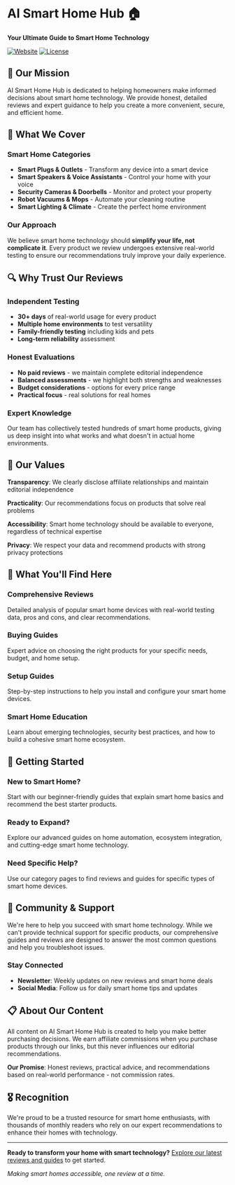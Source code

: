 # AI Smart Home Hub 🏠

**Your Ultimate Guide to Smart Home Technology**

[![Website](https://img.shields.io/badge/Website-Live-success)](https://fzero1925.github.io/ai-smarthome/)
[![License](https://img.shields.io/badge/License-MIT-blue.svg)](LICENSE)

## 🎯 Our Mission

AI Smart Home Hub is dedicated to helping homeowners make informed decisions about smart home technology. We provide honest, detailed reviews and expert guidance to help you create a more convenient, secure, and efficient home.

## 🏡 What We Cover

### Smart Home Categories
- **Smart Plugs & Outlets** - Transform any device into a smart device
- **Smart Speakers & Voice Assistants** - Control your home with your voice
- **Security Cameras & Doorbells** - Monitor and protect your property  
- **Robot Vacuums & Mops** - Automate your cleaning routine
- **Smart Lighting & Climate** - Create the perfect home environment

### Our Approach
We believe smart home technology should **simplify your life, not complicate it**. Every product we review undergoes extensive real-world testing to ensure our recommendations truly improve your daily experience.

## 🔍 Why Trust Our Reviews

### Independent Testing
- **30+ days** of real-world usage for every product
- **Multiple home environments** to test versatility
- **Family-friendly testing** including kids and pets
- **Long-term reliability** assessment

### Honest Evaluations  
- **No paid reviews** - we maintain complete editorial independence
- **Balanced assessments** - we highlight both strengths and weaknesses
- **Budget considerations** - options for every price range
- **Practical focus** - real solutions for real homes

### Expert Knowledge
Our team has collectively tested hundreds of smart home products, giving us deep insight into what works and what doesn't in actual home environments.

## 🌟 Our Values

**Transparency**: We clearly disclose affiliate relationships and maintain editorial independence

**Practicality**: Our recommendations focus on products that solve real problems

**Accessibility**: Smart home technology should be available to everyone, regardless of technical expertise

**Privacy**: We respect your data and recommend products with strong privacy protections

## 📖 What You'll Find Here

### Comprehensive Reviews
Detailed analysis of popular smart home devices with real-world testing data, pros and cons, and clear recommendations.

### Buying Guides  
Expert advice on choosing the right products for your specific needs, budget, and home setup.

### Setup Guides
Step-by-step instructions to help you install and configure your smart home devices.

### Smart Home Education
Learn about emerging technologies, security best practices, and how to build a cohesive smart home ecosystem.

## 🚀 Getting Started

### New to Smart Home?
Start with our beginner-friendly guides that explain smart home basics and recommend the best starter products.

### Ready to Expand?
Explore our advanced guides on home automation, ecosystem integration, and cutting-edge smart home technology.

### Need Specific Help?
Use our category pages to find reviews and guides for specific types of smart home devices.

## 🤝 Community & Support

We're here to help you succeed with smart home technology. While we can't provide technical support for specific products, our comprehensive guides and reviews are designed to answer the most common questions and help you troubleshoot issues.

### Stay Connected
- **Newsletter**: Weekly updates on new reviews and smart home deals
- **Social Media**: Follow us for daily smart home tips and updates

## 📋 About Our Content

All content on AI Smart Home Hub is created to help you make better purchasing decisions. We earn affiliate commissions when you purchase products through our links, but this never influences our editorial recommendations.

**Our Promise**: Honest reviews, practical advice, and recommendations based on real-world performance - not commission rates.

## 🎖️ Recognition

We're proud to be a trusted resource for smart home enthusiasts, with thousands of monthly readers who rely on our expert recommendations to enhance their homes with technology.

---

**Ready to transform your home with smart technology?** [Explore our latest reviews and guides](https://fzero1925.github.io/ai-smarthome/) to get started.

*Making smart homes accessible, one review at a time.*